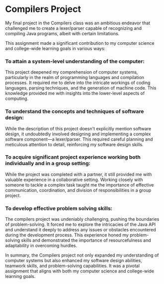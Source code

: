 # Compilers Project
My final project in the Compilers class was an ambitious endeavor that challenged me to create a lexer/parser capable of recognizing and compiling Java programs, albeit with certain limitations.

This assignment made a significant contribution to my computer science and college-wide learning goals in various ways:

### To attain a system-level understanding of the computer: 
This project deepened my comprehension of computer systems, particularly in the realm of programming languages and compilation processes. It required me to delve into the intricate workings of coding languages, parsing techniques, and the generation of machine code. This knowledge provided me with insights into the lower-level aspects of computing.

### To understand the concepts and techniques of software design: 
While the description of this project doesn't explicitly mention software design, it undoubtedly involved designing and implementing a complex software component—a lexer/parser. This required careful planning and meticulous attention to detail, reinforcing my software design skills.

### To acquire significant project experience working both individually and in a group setting: 
While the project was completed with a partner, it still provided me with valuable experience in a collaborative setting. Working closely with someone to tackle a complex task taught me the importance of effective communication, coordination, and division of responsibilities in a group project.

### To develop effective problem solving skills: 
The compilers project was undeniably challenging, pushing the boundaries of problem-solving. It forced me to explore the intricacies of the Java API and understand it deeply to address any issues or obstacles encountered during the development process. This experience honed my problem-solving skills and demonstrated the importance of resourcefulness and adaptability in overcoming hurdles.

In summary, the Compilers project not only expanded my understanding of computer systems but also enhanced my software design abilities, teamwork skills, and problem-solving capabilities. It was a pivotal assignment that aligns with both my computer science and college-wide learning goals.

